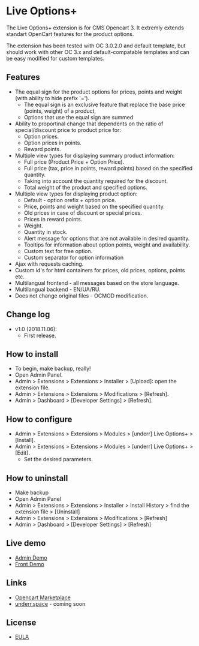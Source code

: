# Live Options+

The Live Options+ extension is for CMS Opencart 3. It extremly extends standart OpenCart features for the product options.

The extension has been tested with OC 3.0.2.0 and default template, but should work with other OC 3.x and default-compatable templates and can be easy modified for custom templates.

## Features
* The equal sign for the product options for prices, points and weight (with ability to hide prefix '=').
  - The equal sign is an exclusive feature that replace the base price (points, weight) of a product, 
  - Options that use the equal sign are summed
* Ability to proportinal change that dependents on the ratio of special/discount price to product price for:
  - Option prices.
  - Option prices in points.
  - Reward points.
* Multiple view types for displaying summary product information:
  - Full price (Product Price + Option Price).
  - Full price (tax, price in points, reward points) based on the specified quantity.
  - Taking into account the quantity required for the discount.
  - Total weight of the product and specified options.
* Multiple view types for displaying product option:
  - Default - option orefix + option price.
  - Price, points and weight based on the specified quantity.
  - Old prices in case of discount or special prices.
  - Prices in reward points.
  - Weight.
  - Quantity in stock.
  - Alert message for options that are not available in desired quantity.
  - Tooltips for information about option points, weight and availability.
  - Custom text for free option.
  - Custom separator for option information
* Ajax with requests caching.
* Custom id's for html containers for prices, old prices, options, points etc.
* Multilangual frontend - all messages based on the store language.
* Multilangual backend - EN/UA/RU.
* Does not change original files - OCMOD modification.

## Change log
* v1.0 (2018.11.06):
    * First release.

## How to install
* To begin, make backup, really!
* Open Admin Panel.
* Admin > Extensions > Extensions > Installer > [Upload]: open the extension file.
* Admin > Extensions > Extensions > Modifications > [Refresh].
* Admin > Dashboard > [Developer Settings] > [Refresh].

## How to configure
* Admin > Extensions > Extensions > Modules > [underr] Live Options+ > [Install].
* Admin > Extensions > Extensions > Modules > [underr] Live Options+ > [Edit].
    * Set the desired parameters.

## How to uninstall
* Make backup
* Open Admin Panel
* Admin > Extensions > Extensions > Installer > Install History > find the extension file > [Uninstall]
* Admin > Extensions > Extensions > Modifications > [Refresh]
* Admin > Dashboard > [Developer Settings] > [Refresh]

## Live demo
* [Admin Demo](http://051c5f20.freevar.com/www/plus/admin/index.php?route=extension/module/live_options)
* [Front Demo](http://051c5f20.freevar.com/www/plus)

## Links
* [Opencart Marketplace](https://www.opencart.com/index.php?route=marketplace/extension/info&extension_id=35460)
* [underr.space](https://underr.space/notes/projects/project-013.html) - coming soon

## License
* [EULA](https://raw.githubusercontent.com/underr-ua/ocmod3-live-options-plus/master/EULA.txt)
